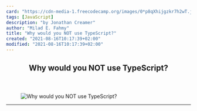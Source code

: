 ```yaml
---
card: "https://cdn-media-1.freecodecamp.org/images/0*p8qXhijgzkr7h2wT.jpg"
tags: [JavaScript]
description: "by Jonathan Creamer"
author: "Milad E. Fahmy"
title: "Why would you NOT use TypeScript?"
created: "2021-08-16T10:17:39+02:00"
modified: "2021-08-16T10:17:39+02:00"
---
```

<div class="site-wrapper">
<main id="site-main" class="site-main outer">
<div class="inner">
<article class="post-full post tag-javascript tag-typescript tag-react tag-web-development tag-programming ">
<header class="post-full-header">
<h1 class="post-full-title">Why would you NOT use TypeScript?</h1>
</header>
<figure class="post-full-image">
<picture>
<source media="(max-width: 700px)" sizes="1px" srcset="data:image/gif;base64,R0lGODlhAQABAIAAAAAAAP///yH5BAEAAAAALAAAAAABAAEAAAIBRAA7 1w">
<source media="(min-width: 701px)" sizes="(max-width: 800px) 400px,
(max-width: 1170px) 700px,
1400px" srcset="https://cdn-media-1.freecodecamp.org/images/0*p8qXhijgzkr7h2wT.jpg 300w,
https://cdn-media-1.freecodecamp.org/images/0*p8qXhijgzkr7h2wT.jpg 600w,
https://cdn-media-1.freecodecamp.org/images/0*p8qXhijgzkr7h2wT.jpg 1000w,
https://cdn-media-1.freecodecamp.org/images/0*p8qXhijgzkr7h2wT.jpg 2000w">
<img onerror="this.style.display='none'" src="https://cdn-media-1.freecodecamp.org/images/0*p8qXhijgzkr7h2wT.jpg" alt="Why would you NOT use TypeScript?">
</picture>
</figure>
<section class="post-full-content">
<div class="post-content medium-migrated-article">
</div>
<hr>
</section>
</article>
</div>
</main>
</div>
<!-- Google Tag Manager (noscript) -->
<!-- End Google Tag Manager (noscript) -->
